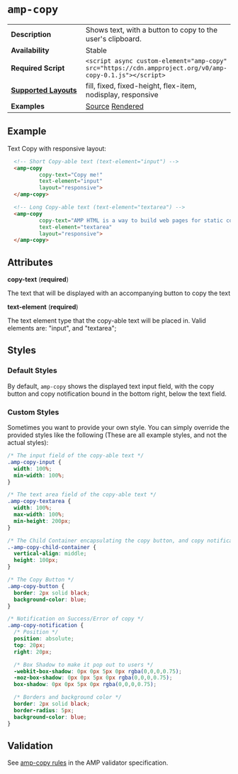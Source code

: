 <!---
Copyright 2016 The AMP HTML Authors. All Rights Reserved.

Licensed under the Apache License, Version 2.0 (the "License");
you may not use this file except in compliance with the License.
You may obtain a copy of the License at

      http://www.apache.org/licenses/LICENSE-2.0

Unless required by applicable law or agreed to in writing, software
distributed under the License is distributed on an "AS-IS" BASIS,
WITHOUT WARRANTIES OR CONDITIONS OF ANY KIND, either express or implied.
See the License for the specific language governing permissions and
limitations under the License.
-->

# <a name="amp-copy"></a> `amp-copy`

<table>
  <tr>
    <td width="40%"><strong>Description</strong></td>
    <td>Shows text, with a button to copy to the user's clipboard.</td>
  </tr>
  <tr>
    <!-- TODO: Change this? -->
    <td width="40%"><strong>Availability</strong></td>
    <td>Stable</td>
  </tr>
  <tr>
    <td width="40%"><strong>Required Script</strong></td>
    <td><code>&lt;script async custom-element="amp-copy" src="https://cdn.ampproject.org/v0/amp-copy-0.1.js">&lt;/script></code></td>
  </tr>
  <tr>
    <td class="col-fourty"><strong><a href="https://www.ampproject.org/docs/guides/responsive/control_layout.html">Supported Layouts</a></strong></td>
    <td>fill, fixed, fixed-height, flex-item, nodisplay, responsive</td>
  </tr>
  <tr>
    <td width="40%"><strong>Examples</strong></td>
    <td>
      <a href="https://github.com/ampproject/amphtml/blob/master/examples/copy.amp.html">Source</a>
      <a href="https://cdn.rawgit.com/ampproject/amphtml/master/examples/copy.amp.html">Rendered</a>
    </td>
  </tr>
</table>

## Example

Text Copy with responsive layout:

```html
  <!-- Short Copy-able text (text-element="input") -->
  <amp-copy
          copy-text="Copy me!"
          text-element="input"
          layout="responsive">
  </amp-copy>

  <!-- Long Copy-able text (text-element="textarea") -->
  <amp-copy
          copy-text="AMP HTML is a way to build web pages for static content that render with reliable, fast performance. It is our attempt at fixing what many perceive as painfully slow page load times – especially when reading content on the mobile web."
          text-element="textarea"
          layout="responsive">
  </amp-copy>
```

## Attributes

**copy-text** (__required__)

The text that will be displayed with an accompanying button to copy the text

**text-element** (__required__)

The text element type that the copy-able text will be placed in. Valid elements are: "input", and "textarea";

## Styles

### Default Styles

By default, `amp-copy` shows the displayed text input field, with the copy button and copy notification bound in the bottom right, below the text field.

### Custom Styles

Sometimes you want to provide your own style. You can simply override the provided styles like the following (These are all example styles, and not the actual styles):
```css
/* The input field of the copy-able text */
.amp-copy-input {
  width: 100%;
  min-width: 100%;
}

/* The text area field of the copy-able text */
.amp-copy-textarea {
  width: 100%;
  max-width: 100%;
  min-height: 200px;
}

/* The Child Container encapsulating the copy button, and copy notification */
.-amp-copy-child-container {
  vertical-align: middle;
  height: 100px;
}

/* The Copy Button */
.amp-copy-button {
  border: 2px solid black;
  background-color: blue;
}

/* Notification on Success/Error of copy */
.amp-copy-notification {
  /* Position */
  position: absolute;
  top: 20px;
  right: 20px;

  /* Box Shadow to make it pop out to users */
  -webkit-box-shadow: 0px 0px 5px 0px rgba(0,0,0,0.75);
  -moz-box-shadow: 0px 0px 5px 0px rgba(0,0,0,0.75);
  box-shadow: 0px 0px 5px 0px rgba(0,0,0,0.75);

  /* Borders and background color */
  border: 2px solid black;
  border-radius: 5px;
  background-color: blue;
}
```

## Validation

See [amp-copy rules](https://github.com/ampproject/amphtml/blob/master/extensions/amp-copy/0.1/validator-amp-copy.protoascii) in the AMP validator specification.
